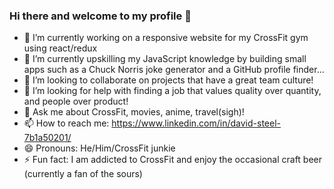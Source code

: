 ### Hi there and welcome to my profile 👋

- 🔭 I’m currently working on a responsive website for my CrossFit gym using react/redux
- 🌱 I’m currently upskilling my JavaScript knowledge by building small apps such as a Chuck Norris joke generator and a GitHub profile finder...
- 👯 I’m looking to collaborate on projects that have a great team culture!
- 🤔 I’m looking for help with finding a job that values quality over quantity, and people over product!
- 💬 Ask me about CrossFit, movies, anime, travel(sigh)!
- 📫 How to reach me: https://www.linkedin.com/in/david-steel-7b1a50201/
- 😄 Pronouns: He/Him/CrossFit junkie
- ⚡ Fun fact: I am addicted to CrossFit and enjoy the occasional craft beer (currently a fan of the sours)

